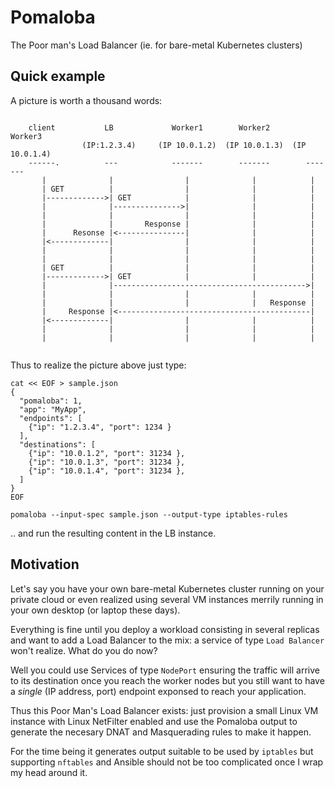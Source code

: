 # Pomaloba

The Poor man's Load Balancer (ie. for bare-metal Kubernetes clusters)

## Quick example

A picture is worth a thousand words:

```{bash}

    client           LB             Worker1        Worker2        Worker3
                (IP:1.2.3.4)     (IP 10.0.1.2)  (IP 10.0.1.3)  (IP 10.0.1.4) 
    ------.          ---            -------        -------        -------
       |              |                |              |            |
       | GET          |                |              |            |
       |------------->| GET            |              |            |
       |              |--------------->|              |            |
       |              |                |              |            |
       |              |       Response |              |            |
       |      Resonse |<---------------|              |            |
       |<-------------|                |              |            |
       |              |                |              |            |
       |              |                |              |            |
       | GET          |                |              |            |
       |------------->| GET            |              |            |
       |              |------------------------------------------->|
       |              |                |              |            |
       |              |                |              |   Response |
       |     Response |<-------------------------------------------|
       |<-------------|                |              |            |
       |              |                |              |            |
       |              |                |              |            |
       
```

Thus to realize the picture above just type:

```{bash}
cat << EOF > sample.json
{
  "pomaloba": 1,
  "app": "MyApp",
  "endpoints": [ 
    {"ip": "1.2.3.4", "port": 1234 }
  ],
  "destinations": [
    {"ip": "10.0.1.2", "port": 31234 },
    {"ip": "10.0.1.3", "port": 31234 },
    {"ip": "10.0.1.4", "port": 31234 },
  ]
}
EOF

pomaloba --input-spec sample.json --output-type iptables-rules
```

.. and run the resulting content in the LB instance.

## Motivation

Let's say you have your own bare-metal Kubernetes cluster running on
your private cloud or even realized using several VM instances merrily
running in your own desktop (or laptop these days).

Everything is fine until you deploy a workload consisting in several
replicas and want to add a Load Balancer to the mix: a service of type
`Load Balancer` won't realize. What do you do now?

Well you could use Services of type `NodePort` ensuring the traffic
will arrive to its destination once you reach the worker nodes but you
still want to have a *single* (IP address, port) endpoint exponsed to
reach your application.

Thus this Poor Man's Load Balancer exists: just provision a small
Linux VM instance with Linux NetFilter enabled and use the Pomaloba
output to generate the necesary DNAT and Masquerading rules to make it
happen.

For the time being it generates output suitable to be used by
`iptables` but supporting `nftables` and Ansible should not be too
complicated once I wrap my head around it.

